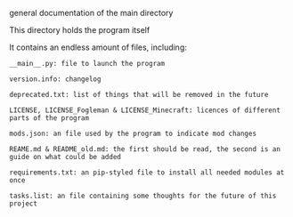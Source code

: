 general documentation of the main directory

This directory holds the program itself

It contains an endless amount of files, including:

    __main__.py: file to launch the program

    version.info: changelog

    deprecated.txt: list of things that will be removed in the future
    
    LICENSE, LICENSE_Fogleman & LICENSE_Minecraft: licences of different parts of the program
    
    mods.json: an file used by the program to indicate mod changes
    
    REAME.md & README_old.md: the first should be read, the second is an guide on what could be added
    
    requirements.txt: an pip-styled file to install all needed modules at once
    
    tasks.list: an file containing some thoughts for the future of this project 